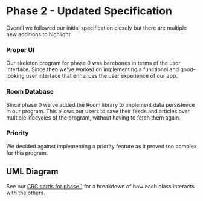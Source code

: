 # Phase 2 - Updated Specification
Overall we followed our initial specification closely but there are multiple new additions to highlight.

### Proper UI
Our skeleton program for phase 0 was barebones in terms of the user interface. Since then we've worked on implementing a functional and good-looking user interface that enhances the user experience of our app.

### Room Database
Since phase 0 we've added the Room library to implement data persistence in our program. This allows our users to save their feeds and articles over multiple lifecycles of the program, without having to fetch them again.

### Priority
We decided against implementing a priority feature as it proved too complex for this program.

## UML Diagram

See our [CRC cards for phase 1](https://github.com/tminions/binocularss/blob/main/phase1/phase1-crc.md) for a breakdown of how each class interacts with the others.